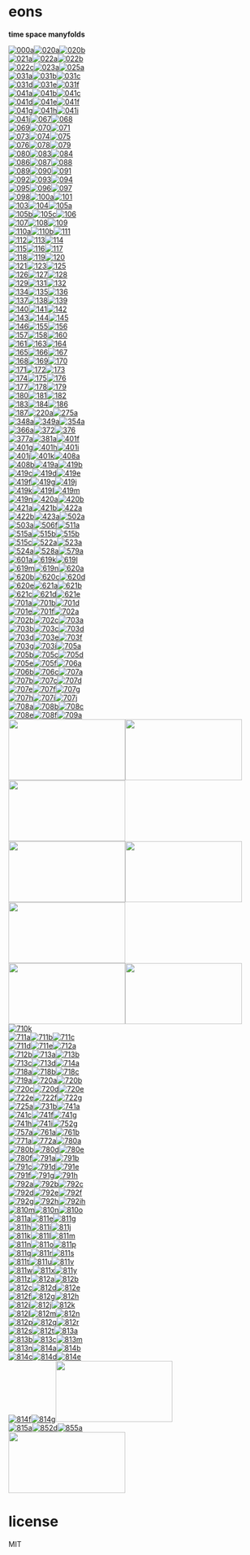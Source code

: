 # eons 

**time space manyfolds**   

[![000a](https://sifbuilder.github.com//eons/eon-z-000a-thumbnail.png)](https://sifbuilder.github.com//eons/eon-z-000a.html)[![020a](https://sifbuilder.github.com//eons/eon-z-020a-thumbnail.png)](https://sifbuilder.github.com//eons/eon-z-020a-borg.html)[![020b](https://sifbuilder.github.com//eons/eon-z-020b-thumbnail.png)](https://sifbuilder.github.com//eons/eon-z-020b-borg.html)  
[![021a](https://sifbuilder.github.com//eons/eon-z-021a-thumbnail.png)](https://sifbuilder.github.com//eons/eon-z-021a.gif)[![022a](https://sifbuilder.github.com//eons/eon-z-022a-thumbnail.png)](https://sifbuilder.github.com//eons/eon-z-022a.gif)[![022b](https://sifbuilder.github.com//eons/eon-z-022b-thumbnail.png)](https://sifbuilder.github.com//eons/eon-z-022b.gif)  
[![022c](https://sifbuilder.github.com//eons/eon-z-022c-thumbnail.png)](https://sifbuilder.github.com//eons/eon-z-022c.gif)[![023a](https://sifbuilder.github.com//eons/eon-z-023a-thumbnail.png)](https://sifbuilder.github.com//eons/eon-z-023a.gif)[![025a](https://sifbuilder.github.com//eons/eon-z-025a-thumbnail.png)](https://sifbuilder.github.com//eons/eon-z-025a.gif)  
[![031a](https://sifbuilder.github.com//eons/eon-z-031a-thumbnail.png)](https://sifbuilder.github.com//eons/eon-z-031a.gif)[![031b](https://sifbuilder.github.com//eons/eon-z-031b-thumbnail.png)](https://sifbuilder.github.com//eons/eon-z-031b.gif)[![031c](https://sifbuilder.github.com//eons/eon-z-031c-thumbnail.png)](https://sifbuilder.github.com//eons/eon-z-031c.gif)  
[![031d](https://sifbuilder.github.com//eons/eon-z-031d-thumbnail.png)](https://sifbuilder.github.com//eons/eon-z-031d.gif)[![031e](https://sifbuilder.github.com//eons/eon-z-031e-thumbnail.png)](https://sifbuilder.github.com//eons/eon-z-031e.gif)[![031f](https://sifbuilder.github.com//eons/eon-z-031f-thumbnail.png)](https://sifbuilder.github.com//eons/eon-z-031f.gif)  
[![041a](https://sifbuilder.github.com//eons/eon-z-041a-thumbnail.png)](https://sifbuilder.github.com//eons/eon-z-041a.gif)[![041b](https://sifbuilder.github.com//eons/eon-z-041b-thumbnail.png)](https://sifbuilder.github.com//eons/eon-z-041b.gif)[![041c](https://sifbuilder.github.com//eons/eon-z-041c-thumbnail.png)](https://sifbuilder.github.com//eons/eon-z-041c.gif)  
[![041d](https://sifbuilder.github.com//eons/eon-z-041d-thumbnail.png)](https://sifbuilder.github.com//eons/eon-z-041d.gif)[![041e](https://sifbuilder.github.com//eons/eon-z-041e-thumbnail.png)](https://sifbuilder.github.com//eons/eon-z-041e.gif)[![041f](https://sifbuilder.github.com//eons/eon-z-041f-thumbnail.png)](https://sifbuilder.github.com//eons/eon-z-041f.gif)  
[![041g](https://sifbuilder.github.com//eons/eon-z-041g-thumbnail.png)](https://sifbuilder.github.com//eons/eon-z-041g.gif)[![041h](https://sifbuilder.github.com//eons/eon-z-041h-thumbnail.png)](https://sifbuilder.github.com//eons/eon-z-041h.gif)[![041i](https://sifbuilder.github.com//eons/eon-z-041i-thumbnail.png)](https://sifbuilder.github.com//eons/eon-z-041i.gif)  
[![041j](https://sifbuilder.github.com//eons/eon-z-041j-thumbnail.png)](https://sifbuilder.github.com//eons/eon-z-041j.gif)[![067](https://sifbuilder.github.com//eons/eon-z-067-thumbnail.png)](https://sifbuilder.github.com//eons/eon-z-067.gif)[![068](https://sifbuilder.github.com//eons/eon-z-068-thumbnail.png)](https://sifbuilder.github.com//eons/eon-z-068.gif)  
[![069](https://sifbuilder.github.com//eons/eon-z-069-thumbnail.png)](https://sifbuilder.github.com//eons/eon-z-069.gif)[![070](https://sifbuilder.github.com//eons/eon-z-070-thumbnail.png)](https://sifbuilder.github.com//eons/eon-z-070.gif)[![071](https://sifbuilder.github.com//eons/eon-z-071-thumbnail.png)](https://sifbuilder.github.com//eons/eon-z-071.gif)  
[![073](https://sifbuilder.github.com//eons/eon-z-073-thumbnail.png)](https://sifbuilder.github.com//eons/eon-z-073.gif)[![074](https://sifbuilder.github.com//eons/eon-z-074-thumbnail.png)](https://sifbuilder.github.com//eons/eon-z-074.gif)[![075](https://sifbuilder.github.com//eons/eon-z-075-thumbnail.png)](https://sifbuilder.github.com//eons/eon-z-075.gif)  
[![076](https://sifbuilder.github.com//eons/eon-z-076-thumbnail.png)](https://sifbuilder.github.com//eons/eon-z-076.gif)[![078](https://sifbuilder.github.com//eons/eon-z-078-thumbnail.png)](https://sifbuilder.github.com//eons/eon-z-078.gif)[![079](https://sifbuilder.github.com//eons/eon-z-079-thumbnail.png)](https://sifbuilder.github.com//eons/eon-z-079.gif)  
[![080](https://sifbuilder.github.com//eons/eon-z-080-thumbnail.png)](https://sifbuilder.github.com//eons/eon-z-080.gif)[![083](https://sifbuilder.github.com//eons/eon-z-083-thumbnail.png)](https://sifbuilder.github.com//eons/eon-z-083.gif)[![084](https://sifbuilder.github.com//eons/eon-z-084-thumbnail.png)](https://sifbuilder.github.com//eons/eon-z-084.gif)  
[![086](https://sifbuilder.github.com//eons/eon-z-086-thumbnail.png)](https://sifbuilder.github.com//eons/eon-z-086.gif)[![087](https://sifbuilder.github.com//eons/eon-z-087-thumbnail.png)](https://sifbuilder.github.com//eons/eon-z-087.gif)[![088](https://sifbuilder.github.com//eons/eon-z-088-thumbnail.png)](https://sifbuilder.github.com//eons/eon-z-088.gif)  
[![089](https://sifbuilder.github.com//eons/eon-z-089-thumbnail.png)](https://sifbuilder.github.com//eons/eon-z-089.gif)[![090](https://sifbuilder.github.com//eons/eon-z-090-thumbnail.png)](https://sifbuilder.github.com//eons/eon-z-090.gif)[![091](https://sifbuilder.github.com//eons/eon-z-091-thumbnail.png)](https://sifbuilder.github.com//eons/eon-z-091.gif)  
[![092](https://sifbuilder.github.com//eons/eon-z-092-thumbnail.png)](https://sifbuilder.github.com//eons/eon-z-092.gif)[![093](https://sifbuilder.github.com//eons/eon-z-093-thumbnail.png)](https://sifbuilder.github.com//eons/eon-z-093.gif)[![094](https://sifbuilder.github.com//eons/eon-z-094-thumbnail.png)](https://sifbuilder.github.com//eons/eon-z-094.gif)  
[![095](https://sifbuilder.github.com//eons/eon-z-095-thumbnail.png)](https://sifbuilder.github.com//eons/eon-z-095.gif)[![096](https://sifbuilder.github.com//eons/eon-z-096-thumbnail.png)](https://sifbuilder.github.com//eons/eon-z-096.gif)[![097](https://sifbuilder.github.com//eons/eon-z-097-thumbnail.png)](https://sifbuilder.github.com//eons/eon-z-097.gif)  
[![098](https://sifbuilder.github.com//eons/eon-z-098-thumbnail.png)](https://sifbuilder.github.com//eons/eon-z-098.gif)[![100a](https://sifbuilder.github.com//eons/eon-z-100a-thumbnail.png)](https://sifbuilder.github.com//eons/eon-z-100a-anima.html)[![101](https://sifbuilder.github.com//eons/eon-z-101-thumbnail.png)](https://sifbuilder.github.com//eons/eon-z-101.gif)  
[![103](https://sifbuilder.github.com//eons/eon-z-103-thumbnail.png)](https://sifbuilder.github.com//eons/eon-z-103.gif)[![104](https://sifbuilder.github.com//eons/eon-z-104-thumbnail.png)](https://sifbuilder.github.com//eons/eon-z-104.gif)[![105a](https://sifbuilder.github.com//eons/eon-z-105a-thumbnail.png)](https://sifbuilder.github.com//eons/eon-z-105a-nat.html)  
[![105b](https://sifbuilder.github.com//eons/eon-z-105b-thumbnail.png)](https://sifbuilder.github.com//eons/eon-z-105b-nat.html)[![105c](https://sifbuilder.github.com//eons/eon-z-105c-thumbnail.png)](https://sifbuilder.github.com//eons/eon-z-105c-allies.html)[![106](https://sifbuilder.github.com//eons/eon-z-106-thumbnail.png)](https://sifbuilder.github.com//eons/eon-z-106.gif)  
[![107](https://sifbuilder.github.com//eons/eon-z-107-thumbnail.png)](https://sifbuilder.github.com//eons/eon-z-107.gif)[![108](https://sifbuilder.github.com//eons/eon-z-108-thumbnail.png)](https://sifbuilder.github.com//eons/eon-z-108.gif)[![109](https://sifbuilder.github.com//eons/eon-z-109-thumbnail.png)](https://sifbuilder.github.com//eons/eon-z-109.gif)  
[![110a](https://sifbuilder.github.com//eons/eon-z-110a-thumbnail.png)](https://sifbuilder.github.com//eons/eon-z-110a-img.html)[![110b](https://sifbuilder.github.com//eons/eon-z-110b-thumbnail.png)](https://sifbuilder.github.com//eons/eon-z-110b-imgs.html)[![111](https://sifbuilder.github.com//eons/eon-z-111-thumbnail.png)](https://sifbuilder.github.com//eons/eon-z-111.gif)  
[![112](https://sifbuilder.github.com//eons/eon-z-112-thumbnail.png)](https://sifbuilder.github.com//eons/eon-z-112.gif)[![113](https://sifbuilder.github.com//eons/eon-z-113-thumbnail.png)](https://sifbuilder.github.com//eons/eon-z-113.gif)[![114](https://sifbuilder.github.com//eons/eon-z-114-thumbnail.png)](https://sifbuilder.github.com//eons/eon-z-114.gif)  
[![115](https://sifbuilder.github.com//eons/eon-z-115-thumbnail.png)](https://sifbuilder.github.com//eons/eon-z-115.gif)[![116](https://sifbuilder.github.com//eons/eon-z-116-thumbnail.png)](https://sifbuilder.github.com//eons/eon-z-116.gif)[![117](https://sifbuilder.github.com//eons/eon-z-117-thumbnail.png)](https://sifbuilder.github.com//eons/eon-z-117.gif)  
[![118](https://sifbuilder.github.com//eons/eon-z-118-thumbnail.png)](https://sifbuilder.github.com//eons/eon-z-118.gif)[![119](https://sifbuilder.github.com//eons/eon-z-119-thumbnail.png)](https://sifbuilder.github.com//eons/eon-z-119.gif)[![120](https://sifbuilder.github.com//eons/eon-z-120-thumbnail.png)](https://sifbuilder.github.com//eons/eon-z-120.gif)  
[![121](https://sifbuilder.github.com//eons/eon-z-121-thumbnail.png)](https://sifbuilder.github.com//eons/eon-z-121.gif)[![123](https://sifbuilder.github.com//eons/eon-z-123-thumbnail.png)](https://sifbuilder.github.com//eons/eon-z-123.gif)[![125](https://sifbuilder.github.com//eons/eon-z-125-thumbnail.png)](https://sifbuilder.github.com//eons/eon-z-125.gif)  
[![126](https://sifbuilder.github.com//eons/eon-z-126-thumbnail.png)](https://sifbuilder.github.com//eons/eon-z-126.gif)[![127](https://sifbuilder.github.com//eons/eon-z-127-thumbnail.png)](https://sifbuilder.github.com//eons/eon-z-127.gif)[![128](https://sifbuilder.github.com//eons/eon-z-128-thumbnail.png)](https://sifbuilder.github.com//eons/eon-z-128.gif)  
[![129](https://sifbuilder.github.com//eons/eon-z-129-thumbnail.png)](https://sifbuilder.github.com//eons/eon-z-129.gif)[![131](https://sifbuilder.github.com//eons/eon-z-131-thumbnail.png)](https://sifbuilder.github.com//eons/eon-z-131.gif)[![132](https://sifbuilder.github.com//eons/eon-z-132-thumbnail.png)](https://sifbuilder.github.com//eons/eon-z-132.gif)  
[![134](https://sifbuilder.github.com//eons/eon-z-134-thumbnail.png)](https://sifbuilder.github.com//eons/eon-z-134.gif)[![135](https://sifbuilder.github.com//eons/eon-z-135-thumbnail.png)](https://sifbuilder.github.com//eons/eon-z-135.gif)[![136](https://sifbuilder.github.com//eons/eon-z-136-thumbnail.png)](https://sifbuilder.github.com//eons/eon-z-136.gif)  
[![137](https://sifbuilder.github.com//eons/eon-z-137-thumbnail.png)](https://sifbuilder.github.com//eons/eon-z-137.gif)[![138](https://sifbuilder.github.com//eons/eon-z-138-thumbnail.png)](https://sifbuilder.github.com//eons/eon-z-138.gif)[![139](https://sifbuilder.github.com//eons/eon-z-139-thumbnail.png)](https://sifbuilder.github.com//eons/eon-z-139.gif)  
[![140](https://sifbuilder.github.com//eons/eon-z-140-thumbnail.png)](https://sifbuilder.github.com//eons/eon-z-140.gif)[![141](https://sifbuilder.github.com//eons/eon-z-141-thumbnail.png)](https://sifbuilder.github.com//eons/eon-z-141.gif)[![142](https://sifbuilder.github.com//eons/eon-z-142-thumbnail.png)](https://sifbuilder.github.com//eons/eon-z-142.gif)  
[![143](https://sifbuilder.github.com//eons/eon-z-143-thumbnail.png)](https://sifbuilder.github.com//eons/eon-z-143.gif)[![144](https://sifbuilder.github.com//eons/eon-z-144-thumbnail.png)](https://sifbuilder.github.com//eons/eon-z-144.gif)[![145](https://sifbuilder.github.com//eons/eon-z-145-thumbnail.png)](https://sifbuilder.github.com//eons/eon-z-145.gif)  
[![146](https://sifbuilder.github.com//eons/eon-z-146-thumbnail.png)](https://sifbuilder.github.com//eons/eon-z-146.gif)[![155](https://sifbuilder.github.com//eons/eon-z-155-thumbnail.png)](https://sifbuilder.github.com//eons/eon-z-155.gif)[![156](https://sifbuilder.github.com//eons/eon-z-156-thumbnail.png)](https://sifbuilder.github.com//eons/eon-z-156.gif)  
[![157](https://sifbuilder.github.com//eons/eon-z-157-thumbnail.png)](https://sifbuilder.github.com//eons/eon-z-157.gif)[![158](https://sifbuilder.github.com//eons/eon-z-158-thumbnail.png)](https://sifbuilder.github.com//eons/eon-z-158.gif)[![160](https://sifbuilder.github.com//eons/eon-z-160-thumbnail.png)](https://sifbuilder.github.com//eons/eon-z-160.gif)  
[![161](https://sifbuilder.github.com//eons/eon-z-161-thumbnail.png)](https://sifbuilder.github.com//eons/eon-z-161.gif)[![163](https://sifbuilder.github.com//eons/eon-z-163-thumbnail.png)](https://sifbuilder.github.com//eons/eon-z-163.gif)[![164](https://sifbuilder.github.com//eons/eon-z-164-thumbnail.png)](https://sifbuilder.github.com//eons/eon-z-164.gif)  
[![165](https://sifbuilder.github.com//eons/eon-z-165-thumbnail.png)](https://sifbuilder.github.com//eons/eon-z-165.gif)[![166](https://sifbuilder.github.com//eons/eon-z-166-thumbnail.png)](https://sifbuilder.github.com//eons/eon-z-166.gif)[![167](https://sifbuilder.github.com//eons/eon-z-167-thumbnail.png)](https://sifbuilder.github.com//eons/eon-z-167.gif)  
[![168](https://sifbuilder.github.com//eons/eon-z-168-thumbnail.png)](https://sifbuilder.github.com//eons/eon-z-168.gif)[![169](https://sifbuilder.github.com//eons/eon-z-169-thumbnail.png)](https://sifbuilder.github.com//eons/eon-z-169.gif)[![170](https://sifbuilder.github.com//eons/eon-z-170-thumbnail.png)](https://sifbuilder.github.com//eons/eon-z-170.gif)  
[![171](https://sifbuilder.github.com//eons/eon-z-171-thumbnail.png)](https://sifbuilder.github.com//eons/eon-z-171.gif)[![172](https://sifbuilder.github.com//eons/eon-z-172-thumbnail.png)](https://sifbuilder.github.com//eons/eon-z-172.gif)[![173](https://sifbuilder.github.com//eons/eon-z-173-thumbnail.png)](https://sifbuilder.github.com//eons/eon-z-173.gif)  
[![174](https://sifbuilder.github.com//eons/eon-z-174-thumbnail.png)](https://sifbuilder.github.com//eons/eon-z-174.gif)[![175](https://sifbuilder.github.com//eons/eon-z-175-thumbnail.png)](https://sifbuilder.github.com//eons/eon-z-175.gif)[![176](https://sifbuilder.github.com//eons/eon-z-176-thumbnail.png)](https://sifbuilder.github.com//eons/eon-z-176.gif)  
[![177](https://sifbuilder.github.com//eons/eon-z-177-thumbnail.png)](https://sifbuilder.github.com//eons/eon-z-177.gif)[![178](https://sifbuilder.github.com//eons/eon-z-178-thumbnail.png)](https://sifbuilder.github.com//eons/eon-z-178.gif)[![179](https://sifbuilder.github.com//eons/eon-z-179-thumbnail.png)](https://sifbuilder.github.com//eons/eon-z-179.gif)  
[![180](https://sifbuilder.github.com//eons/eon-z-180-thumbnail.png)](https://sifbuilder.github.com//eons/eon-z-180.gif)[![181](https://sifbuilder.github.com//eons/eon-z-181-thumbnail.png)](https://sifbuilder.github.com//eons/eon-z-181.gif)[![182](https://sifbuilder.github.com//eons/eon-z-182-thumbnail.png)](https://sifbuilder.github.com//eons/eon-z-182.gif)  
[![183](https://sifbuilder.github.com//eons/eon-z-183-thumbnail.png)](https://sifbuilder.github.com//eons/eon-z-183.gif)[![184](https://sifbuilder.github.com//eons/eon-z-184-thumbnail.png)](https://sifbuilder.github.com//eons/eon-z-184.gif)[![186](https://sifbuilder.github.com//eons/eon-z-186-thumbnail.png)](https://sifbuilder.github.com//eons/eon-z-186.gif)  
[![187](https://sifbuilder.github.com//eons/eon-z-187-thumbnail.png)](https://sifbuilder.github.com//eons/eon-z-187.gif)[![220a](https://sifbuilder.github.com//eons/eon-z-220a-thumbnail.png)](https://sifbuilder.github.com//eons/eon-z-220a-perfectforms.html)[![275a](https://sifbuilder.github.com//eons/eon-z-275a-thumbnail.png)](https://sifbuilder.github.com//eons/eon-z-275a-sim-allies.html)  
[![348a](https://sifbuilder.github.com//eons/eon-z-348a-thumbnail.png)](https://sifbuilder.github.com//eons/eon-z-348a.gif)[![349a](https://sifbuilder.github.com//eons/eon-z-349a-thumbnail.png)](https://sifbuilder.github.com//eons/eon-z-349a.gif)[![354a](https://sifbuilder.github.com//eons/eon-z-354a-thumbnail.png)](https://sifbuilder.github.com//eons/eon-z-354a.gif)  
[![366a](https://sifbuilder.github.com//eons/eon-z-366a-thumbnail.png)](https://sifbuilder.github.com//eons/eon-z-366a.gif)[![372](https://sifbuilder.github.com//eons/eon-z-372-thumbnail.png)](https://sifbuilder.github.com//eons/eon-z-372.gif)[![376](https://sifbuilder.github.com//eons/eon-z-376-thumbnail.png)](https://sifbuilder.github.com//eons/eon-z-376.gif)  
[![377a](https://sifbuilder.github.com//eons/eon-z-377a-thumbnail.png)](https://sifbuilder.github.com//eons/eon-z-377a.gif)[![381a](https://sifbuilder.github.com//eons/eon-z-381a-thumbnail.png)](https://sifbuilder.github.com//eons/eon-z-381a.gif)[![401f](https://sifbuilder.github.com//eons/eon-z-401f-thumbnail.png)](https://sifbuilder.github.com//eons/eon-z-401f-sim-spheres.html)  
[![401g](https://sifbuilder.github.com//eons/eon-z-401g-thumbnail.png)](https://sifbuilder.github.com//eons/eon-z-401g-sim-spheres.html)[![401h](https://sifbuilder.github.com//eons/eon-z-401h-thumbnail.png)](https://sifbuilder.github.com//eons/eon-z-401h-sim-spheres.html)[![401i](https://sifbuilder.github.com//eons/eon-z-401i-thumbnail.png)](https://sifbuilder.github.com//eons/eon-z-401i.gif)  
[![401j](https://sifbuilder.github.com//eons/eon-z-401j-thumbnail.png)](https://sifbuilder.github.com//eons/eon-z-401j-3sim-spheres.html)[![401k](https://sifbuilder.github.com//eons/eon-z-401k-thumbnail.png)](https://sifbuilder.github.com//eons/eon-z-401k-3sim-upsphere.html)[![408a](https://sifbuilder.github.com//eons/eon-z-408a-thumbnail.png)](https://sifbuilder.github.com//eons/eon-z-408a-geofil.html)  
[![408b](https://sifbuilder.github.com//eons/eon-z-408b-thumbnail.png)](https://sifbuilder.github.com//eons/eon-z-408b-geofil.html)[![419a](https://sifbuilder.github.com//eons/eon-z-419a-thumbnail.png)](https://sifbuilder.github.com//eons/eon-z-419a-pacer-traces.html)[![419b](https://sifbuilder.github.com//eons/eon-z-419b-thumbnail.png)](https://sifbuilder.github.com//eons/eon-z-419b-pacer-string-avatar-gramm.html)  
[![419c](https://sifbuilder.github.com//eons/eon-z-419c-thumbnail.png)](https://sifbuilder.github.com//eons/eon-z-419c-pacer-string-eoload-gramm.html)[![419d](https://sifbuilder.github.com//eons/eon-z-419d-thumbnail.png)](https://sifbuilder.github.com//eons/eon-z-419d-pacer-dot-eoload-gramm.html)[![419e](https://sifbuilder.github.com//eons/eon-z-419e-thumbnail.png)](https://sifbuilder.github.com//eons/eon-z-419e-pacer-nat-eoload.ween.html)  
[![419f](https://sifbuilder.github.com//eons/eon-z-419f-thumbnail.png)](https://sifbuilder.github.com//eons/eon-z-419f-pacer-nat-eoload-gramm.html)[![419g](https://sifbuilder.github.com//eons/eon-z-419g-thumbnail.png)](https://sifbuilder.github.com//eons/eon-z-419g-pacer-dot-eoload-gramm.html)[![419j](https://sifbuilder.github.com//eons/eon-z-419j-thumbnail.png)](https://sifbuilder.github.com//eons/eon-z-419j-pacer-avatar-nat.html)  
[![419k](https://sifbuilder.github.com//eons/eon-z-419k-thumbnail.png)](https://sifbuilder.github.com//eons/eon-z-419k-pacer-anima-nat.html)[![419l](https://sifbuilder.github.com//eons/eon-z-419l-thumbnail.png)](https://sifbuilder.github.com//eons/eon-z-419l-pacer-avatar-nat.html)[![419m](https://sifbuilder.github.com//eons/eon-z-419m-thumbnail.png)](https://sifbuilder.github.com//eons/eon-z-419m.gif)  
[![419n](https://sifbuilder.github.com//eons/eon-z-419n-thumbnail.png)](https://sifbuilder.github.com//eons/eon-z-419n-pacer-string-avatar-gramm.html)[![420a](https://sifbuilder.github.com//eons/eon-z-420a-thumbnail.png)](https://sifbuilder.github.com//eons/eon-z-420a.gif)[![420b](https://sifbuilder.github.com//eons/eon-z-420b-thumbnail.png)](https://sifbuilder.github.com//eons/eon-z-420b-geoproj.html)  
[![421a](https://sifbuilder.github.com//eons/eon-z-421a-thumbnail.png)](https://sifbuilder.github.com//eons/eon-z-421a-3pols.html)[![421b](https://sifbuilder.github.com//eons/eon-z-421b-thumbnail.png)](https://sifbuilder.github.com//eons/eon-z-421b-3pols.html)[![422a](https://sifbuilder.github.com//eons/eon-z-422a-thumbnail.png)](https://sifbuilder.github.com//eons/eon-z-422a.gif)  
[![422b](https://sifbuilder.github.com//eons/eon-z-422b-thumbnail.png)](https://sifbuilder.github.com//eons/eon-z-422b-geovase.html)[![423a](https://sifbuilder.github.com//eons/eon-z-423a-thumbnail.png)](https://sifbuilder.github.com//eons/eon-z-423a-geopols.html)[![502a](https://sifbuilder.github.com//eons/eon-z-502a-thumbnail.png)](https://sifbuilder.github.com//eons/eon-z-502a-nat-egg.html)  
[![503a](https://sifbuilder.github.com//eons/eon-z-503a-thumbnail.png)](https://sifbuilder.github.com//eons/eon-z-503a-nat-tri.html)[![506f](https://sifbuilder.github.com//eons/eon-z-506f-thumbnail.png)](https://sifbuilder.github.com//eons/eon-z-506f.gif)[![511a](https://sifbuilder.github.com//eons/eon-z-511a-thumbnail.png)](https://sifbuilder.github.com//eons/eon-z-511a-nat-text.html)  
[![515a](https://sifbuilder.github.com//eons/eon-z-515a-thumbnail.png)](https://sifbuilder.github.com//eons/eon-z-515a-geoearth.html)[![515b](https://sifbuilder.github.com//eons/eon-z-515b-thumbnail.png)](https://sifbuilder.github.com//eons/eon-z-515b-geoearth-versor.html)[![515b](https://sifbuilder.github.com//eons/eon-z-515b-thumbnail.png)](https://sifbuilder.github.com//eons/eon-z-515b-geoearth.html)  
[![515c](https://sifbuilder.github.com//eons/eon-z-515c-thumbnail.png)](https://sifbuilder.github.com//eons/eon-z-515c.gif)[![522a](https://sifbuilder.github.com//eons/eon-z-522a-thumbnail.png)](https://sifbuilder.github.com//eons/eon-z-522a-geotetra.html)[![523a](https://sifbuilder.github.com//eons/eon-z-523a-thumbnail.png)](https://sifbuilder.github.com//eons/eon-z-523a-geocox.html)  
[![524a](https://sifbuilder.github.com//eons/eon-z-524a-thumbnail.png)](https://sifbuilder.github.com//eons/eon-z-524a-dynafuturi-hedral.html)[![528a](https://sifbuilder.github.com//eons/eon-z-528a-thumbnail.png)](https://sifbuilder.github.com//eons/eon-z-528a-unimercator.html)[![579a](https://sifbuilder.github.com//eons/eon-z-579a-thumbnail.png)](https://sifbuilder.github.com//eons/eon-z-579a-futurecube.html)  
[![601a](https://sifbuilder.github.com//eons/eon-z-601a-thumbnail.png)](https://sifbuilder.github.com//eons/eon-z-601a-rocketforms.html)[![619k](https://sifbuilder.github.com//eons/eon-z-619k-thumbnail.png)](https://sifbuilder.github.com//eons/eon-z-619k-licht5.html)[![619l](https://sifbuilder.github.com//eons/eon-z-619l-thumbnail.png)](https://sifbuilder.github.com//eons/eon-z-619l.gif)  
[![619m](https://sifbuilder.github.com//eons/eon-z-619m-thumbnail.png)](https://sifbuilder.github.com//eons/eon-z-619m.gif)[![619n](https://sifbuilder.github.com//eons/eon-z-619n-thumbnail.png)](https://sifbuilder.github.com//eons/eon-z-619n-handy.html)[![620a](https://sifbuilder.github.com//eons/eon-z-620a-thumbnail.png)](https://sifbuilder.github.com//eons/eon-z-620a-tree.html)  
[![620b](https://sifbuilder.github.com//eons/eon-z-620b-thumbnail.png)](https://sifbuilder.github.com//eons/eon-z-620b.gif)[![620c](https://sifbuilder.github.com//eons/eon-z-620c-thumbnail.png)](https://sifbuilder.github.com//eons/eon-z-620c-tree.html)[![620d](https://sifbuilder.github.com//eons/eon-z-620d-thumbnail.png)](https://sifbuilder.github.com//eons/eon-z-620d-tree.html)  
[![620e](https://sifbuilder.github.com//eons/eon-z-620e-thumbnail.png)](https://sifbuilder.github.com//eons/eon-z-620e-tree.html)[![621a](https://sifbuilder.github.com//eons/eon-z-621a-thumbnail.png)](https://sifbuilder.github.com//eons/eon-z-621a.gif)[![621b](https://sifbuilder.github.com//eons/eon-z-621b-thumbnail.png)](https://sifbuilder.github.com//eons/eon-z-621b.gif)  
[![621c](https://sifbuilder.github.com//eons/eon-z-621c-thumbnail.png)](https://sifbuilder.github.com//eons/eon-z-621c-tree.html)[![621d](https://sifbuilder.github.com//eons/eon-z-621d-thumbnail.png)](https://sifbuilder.github.com//eons/eon-z-621d.gif)[![621e](https://sifbuilder.github.com//eons/eon-z-621e-thumbnail.png)](https://sifbuilder.github.com//eons/eon-z-621e-tree.html)  
[![701a](https://sifbuilder.github.com//eons/eon-z-701a-thumbnail.png)](https://sifbuilder.github.com//eons/eon-z-701a-grati-ace.html)[![701b](https://sifbuilder.github.com//eons/eon-z-701b-thumbnail.png)](https://sifbuilder.github.com//eons/eon-z-701b-ace2.html)[![701d](https://sifbuilder.github.com//eons/eon-z-701d-thumbnail.png)](https://sifbuilder.github.com//eons/eon-z-701d-ace3.html)  
[![701e](https://sifbuilder.github.com//eons/eon-z-701e-thumbnail.png)](https://sifbuilder.github.com//eons/eon-z-701e-ace4.html)[![701f](https://sifbuilder.github.com//eons/eon-z-701f-thumbnail.png)](https://sifbuilder.github.com//eons/eon-z-701f-booster.html)[![702a](https://sifbuilder.github.com//eons/eon-z-702a-thumbnail.png)](https://sifbuilder.github.com//eons/eon-z-702a-grati-satellite.html)  
[![702b](https://sifbuilder.github.com//eons/eon-z-702b-thumbnail.png)](https://sifbuilder.github.com//eons/eon-z-702b-nat.html)[![702c](https://sifbuilder.github.com//eons/eon-z-702c-thumbnail.png)](https://sifbuilder.github.com//eons/eon-z-702c-satellite.html)[![703a](https://sifbuilder.github.com//eons/eon-z-703a-thumbnail.png)](https://sifbuilder.github.com//eons/eon-z-703a-two-faces.html)  
[![703b](https://sifbuilder.github.com//eons/eon-z-703b-thumbnail.png)](https://sifbuilder.github.com//eons/eon-z-703b-one-face.html)[![703c](https://sifbuilder.github.com//eons/eon-z-703c-thumbnail.png)](https://sifbuilder.github.com//eons/eon-z-703c-linestring.html)[![703d](https://sifbuilder.github.com//eons/eon-z-703d-thumbnail.png)](https://sifbuilder.github.com//eons/eon-z-703d-linestring-wen.html)  
[![703d](https://sifbuilder.github.com//eons/eon-z-703d-thumbnail.png)](https://sifbuilder.github.com//eons/eon-z-703d-polygons.html)[![703e](https://sifbuilder.github.com//eons/eon-z-703e-thumbnail.png)](https://sifbuilder.github.com//eons/eon-z-703e-linestring-versor.html)[![703f](https://sifbuilder.github.com//eons/eon-z-703f-thumbnail.png)](https://sifbuilder.github.com//eons/eon-z-703f-fetchcube.html)  
[![703g](https://sifbuilder.github.com//eons/eon-z-703g-thumbnail.png)](https://sifbuilder.github.com//eons/eon-z-703g-eons.html)[![703i](https://sifbuilder.github.com//eons/eon-z-703i-thumbnail.png)](https://sifbuilder.github.com//eons/eon-z-703i-cube.html)[![705a](https://sifbuilder.github.com//eons/eon-z-705a-thumbnail.png)](https://sifbuilder.github.com//eons/eon-z-705a-gratiform.html)  
[![705b](https://sifbuilder.github.com//eons/eon-z-705b-thumbnail.png)](https://sifbuilder.github.com//eons/eon-z-705b-gratiform.html)[![705c](https://sifbuilder.github.com//eons/eon-z-705c-thumbnail.png)](https://sifbuilder.github.com//eons/eon-z-705c-waveform.html)[![705d](https://sifbuilder.github.com//eons/eon-z-705d-thumbnail.png)](https://sifbuilder.github.com//eons/eon-z-705d-sqhere.html)  
[![705e](https://sifbuilder.github.com//eons/eon-z-705e-thumbnail.png)](https://sifbuilder.github.com//eons/eon-z-705e-waveform.html)[![705f](https://sifbuilder.github.com//eons/eon-z-705f-thumbnail.png)](https://sifbuilder.github.com//eons/eon-z-705f-waveform.html)[![706a](https://sifbuilder.github.com//eons/eon-z-706a-thumbnail.png)](https://sifbuilder.github.com//eons/eon-z-706a-fibonat.html)  
[![706b](https://sifbuilder.github.com//eons/eon-z-706b-thumbnail.png)](https://sifbuilder.github.com//eons/eon-z-706b.gif)[![706c](https://sifbuilder.github.com//eons/eon-z-706c-thumbnail.png)](https://sifbuilder.github.com//eons/eon-z-706c-fibonat.html)[![707a](https://sifbuilder.github.com//eons/eon-z-707a-thumbnail.png)](https://sifbuilder.github.com//eons/eon-z-707a-cube.html)  
[![707b](https://sifbuilder.github.com//eons/eon-z-707b-thumbnail.png)](https://sifbuilder.github.com//eons/eon-z-707b-icosahedros.html)[![707c](https://sifbuilder.github.com//eons/eon-z-707c-thumbnail.png)](https://sifbuilder.github.com//eons/eon-z-707c-icosahedro.html)[![707d](https://sifbuilder.github.com//eons/eon-z-707d-thumbnail.png)](https://sifbuilder.github.com//eons/eon-z-707d.gif)  
[![707e](https://sifbuilder.github.com//eons/eon-z-707e-thumbnail.png)](https://sifbuilder.github.com//eons/eon-z-707e-icosahedro.html)[![707f](https://sifbuilder.github.com//eons/eon-z-707f-thumbnail.png)](https://sifbuilder.github.com//eons/eon-z-707f-icosahedro.html)[![707g](https://sifbuilder.github.com//eons/eon-z-707g-thumbnail.png)](https://sifbuilder.github.com//eons/eon-z-707g-dodecahedro.html)  
[![707h](https://sifbuilder.github.com//eons/eon-z-707h-thumbnail.png)](https://sifbuilder.github.com//eons/eon-z-707h-icosahedro.html)[![707i](https://sifbuilder.github.com//eons/eon-z-707i-thumbnail.png)](https://sifbuilder.github.com//eons/eon-z-707i-rhombic.html)[![707j](https://sifbuilder.github.com//eons/eon-z-707j-thumbnail.png)](https://sifbuilder.github.com//eons/eon-z-707j-3icosahedro.html)  
[![708a](https://sifbuilder.github.com//eons/eon-z-708a-thumbnail.png)](https://sifbuilder.github.com//eons/eon-z-708a-cuberEarth.html)[![708b](https://sifbuilder.github.com//eons/eon-z-708b-thumbnail.png)](https://sifbuilder.github.com//eons/eon-z-708b-earthTorus.html)[![708c](https://sifbuilder.github.com//eons/eon-z-708c-thumbnail.png)](https://sifbuilder.github.com//eons/eon-z-708c-earth-sphere.html)  
[![708e](https://sifbuilder.github.com//eons/eon-z-708e-thumbnail.png)](https://sifbuilder.github.com//eons/eon-z-708e-geoearth.html)[![708f](https://sifbuilder.github.com//eons/eon-z-708f-thumbnail.png)](https://sifbuilder.github.com//eons/eon-z-708f-geoearth-prt.html)[![709a](https://sifbuilder.github.com//eons/eon-z-709a-thumbnail.png)](https://sifbuilder.github.com//eons/eon-z-709a-stace.html)  
[<img src="notile.png" width="230px;" height="120px;"/>](https://sifbuilder.github.com//eons/eon-z-710a-nat-cwen.html)[<img src="notile.png" width="230px;" height="120px;"/>](https://sifbuilder.github.com//eons/eon-z-710b-nat1dax.html)[<img src="notile.png" width="230px;" height="120px;"/>](https://sifbuilder.github.com//eons/eon-z-710c-hyperform.html)  
[<img src="notile.png" width="230px;" height="120px;"/>](https://sifbuilder.github.com//eons/eon-z-710d.gif)[<img src="notile.png" width="230px;" height="120px;"/>](https://sifbuilder.github.com//eons/eon-z-710e-sphere-fn0.html)[<img src="notile.png" width="230px;" height="120px;"/>](https://sifbuilder.github.com//eons/eon-z-710f.gif)  
[<img src="notile.png" width="230px;" height="120px;"/>](https://sifbuilder.github.com//eons/eon-z-710g-dropnat.html)[<img src="notile.png" width="230px;" height="120px;"/>](https://sifbuilder.github.com//eons/eon-z-710h-sphere-4dax.html)[![710k](https://sifbuilder.github.com//eons/eon-z-710k-thumbnail.png)](https://sifbuilder.github.com//eons/eon-z-710k.gif)  
[![711a](https://sifbuilder.github.com//eons/eon-z-711a-thumbnail.png)](https://sifbuilder.github.com//eons/eon-z-711a-quadric.html)[![711b](https://sifbuilder.github.com//eons/eon-z-711b-thumbnail.png)](https://sifbuilder.github.com//eons/eon-z-711b.gif)[![711c](https://sifbuilder.github.com//eons/eon-z-711c-thumbnail.png)](https://sifbuilder.github.com//eons/eon-z-711c-drop.html)  
[![711d](https://sifbuilder.github.com//eons/eon-z-711d-thumbnail.png)](https://sifbuilder.github.com//eons/eon-z-711d-barrel.html)[![711e](https://sifbuilder.github.com//eons/eon-z-711e-thumbnail.png)](https://sifbuilder.github.com//eons/eon-z-711e-barrel.html)[![712a](https://sifbuilder.github.com//eons/eon-z-712a-thumbnail.png)](https://sifbuilder.github.com//eons/eon-z-712a-nat-wen.html)  
[![712b](https://sifbuilder.github.com//eons/eon-z-712b-thumbnail.png)](https://sifbuilder.github.com//eons/eon-z-712b-polygons.html)[![713a](https://sifbuilder.github.com//eons/eon-z-713a-thumbnail.png)](https://sifbuilder.github.com//eons/eon-z-713a-multiline.html)[![713b](https://sifbuilder.github.com//eons/eon-z-713b-thumbnail.png)](https://sifbuilder.github.com//eons/eon-z-713b.gif)  
[![713c](https://sifbuilder.github.com//eons/eon-z-713c-thumbnail.png)](https://sifbuilder.github.com//eons/eon-z-713c-polygon.html)[![713d](https://sifbuilder.github.com//eons/eon-z-713d-thumbnail.png)](https://sifbuilder.github.com//eons/eon-z-713d-tiles.html)[![714a](https://sifbuilder.github.com//eons/eon-z-714a-thumbnail.png)](https://sifbuilder.github.com//eons/eon-z-714a-complexdot.html)  
[![718a](https://sifbuilder.github.com//eons/eon-z-718a-thumbnail.png)](https://sifbuilder.github.com//eons/eon-z-718a-cube-cwen.html)[![718b](https://sifbuilder.github.com//eons/eon-z-718b-thumbnail.png)](https://sifbuilder.github.com//eons/eon-z-718b-nat-tri.html)[![718c](https://sifbuilder.github.com//eons/eon-z-718c-thumbnail.png)](https://sifbuilder.github.com//eons/eon-z-718c-rotateNat.html)  
[![719a](https://sifbuilder.github.com//eons/eon-z-719a-thumbnail.png)](https://sifbuilder.github.com//eons/eon-z-719a-2dforms.html)[![720a](https://sifbuilder.github.com//eons/eon-z-720a-thumbnail.png)](https://sifbuilder.github.com//eons/eon-z-720a-fourier-rhyno.html)[![720b](https://sifbuilder.github.com//eons/eon-z-720b-thumbnail.png)](https://sifbuilder.github.com//eons/eon-z-720b-fourier-squares.html)  
[![720c](https://sifbuilder.github.com//eons/eon-z-720c-thumbnail.png)](https://sifbuilder.github.com//eons/eon-z-720c-fourier-square.html)[![720d](https://sifbuilder.github.com//eons/eon-z-720d-thumbnail.png)](https://sifbuilder.github.com//eons/eon-z-720d-3fourier-square.html)[![720e](https://sifbuilder.github.com//eons/eon-z-720e-thumbnail.png)](https://sifbuilder.github.com//eons/eon-z-720e.gif)  
[![722e](https://sifbuilder.github.com//eons/eon-z-722e-thumbnail.png)](https://sifbuilder.github.com//eons/eon-z-722e.gif)[![722f](https://sifbuilder.github.com//eons/eon-z-722f-thumbnail.png)](https://sifbuilder.github.com//eons/eon-z-722f-fractals10.html)[![722g](https://sifbuilder.github.com//eons/eon-z-722g-thumbnail.png)](https://sifbuilder.github.com//eons/eon-z-722g-lindenmayer.html)  
[![725a](https://sifbuilder.github.com//eons/eon-z-725a-thumbnail.png)](https://sifbuilder.github.com//eons/eon-z-725a-geofuel.html)[![731b](https://sifbuilder.github.com//eons/eon-z-731b-thumbnail.png)](https://sifbuilder.github.com//eons/eon-z-731b-geowen.html)[![741a](https://sifbuilder.github.com//eons/eon-z-741a-thumbnail.png)](https://sifbuilder.github.com//eons/eon-z-741a-tracepoint.html)  
[![741c](https://sifbuilder.github.com//eons/eon-z-741c-thumbnail.png)](https://sifbuilder.github.com//eons/eon-z-741c-geotrace.html)[![741f](https://sifbuilder.github.com//eons/eon-z-741f-thumbnail.png)](https://sifbuilder.github.com//eons/eon-z-741f-traces.html)[![741g](https://sifbuilder.github.com//eons/eon-z-741g-thumbnail.png)](https://sifbuilder.github.com//eons/eon-z-741g-tracesphere.html)  
[![741h](https://sifbuilder.github.com//eons/eon-z-741h-thumbnail.png)](https://sifbuilder.github.com//eons/eon-z-741h-eohal-form.html)[![741i](https://sifbuilder.github.com//eons/eon-z-741i-thumbnail.png)](https://sifbuilder.github.com//eons/eon-z-741i-trace-nat.html)[![752g](https://sifbuilder.github.com//eons/eon-z-752g-thumbnail.png)](https://sifbuilder.github.com//eons/eon-z-752g-3formfaces.html)  
[![757a](https://sifbuilder.github.com//eons/eon-z-757a-thumbnail.png)](https://sifbuilder.github.com//eons/eon-z-757a-axis.html)[![761a](https://sifbuilder.github.com//eons/eon-z-761a-thumbnail.png)](https://sifbuilder.github.com//eons/eon-z-761a-natwen.html)[![761b](https://sifbuilder.github.com//eons/eon-z-761b-thumbnail.png)](https://sifbuilder.github.com//eons/eon-z-761b-natversor.html)  
[![771a](https://sifbuilder.github.com//eons/eon-z-771a-thumbnail.png)](https://sifbuilder.github.com//eons/eon-z-771a-3dnat.html)[![772a](https://sifbuilder.github.com//eons/eon-z-772a-thumbnail.png)](https://sifbuilder.github.com//eons/eon-z-772a-3dnat-ace.html)[![780a](https://sifbuilder.github.com//eons/eon-z-780a-thumbnail.png)](https://sifbuilder.github.com//eons/eon-z-780a-sim-eohal.html)  
[![780b](https://sifbuilder.github.com//eons/eon-z-780b-thumbnail.png)](https://sifbuilder.github.com//eons/eon-z-780b-sim-stars-eohal.html)[![780d](https://sifbuilder.github.com//eons/eon-z-780d-thumbnail.png)](https://sifbuilder.github.com//eons/eon-z-780d.gif)[![780e](https://sifbuilder.github.com//eons/eon-z-780e-thumbnail.png)](https://sifbuilder.github.com//eons/eon-z-780e-sim-forces.html)  
[![780f](https://sifbuilder.github.com//eons/eon-z-780f-thumbnail.png)](https://sifbuilder.github.com//eons/eon-z-780f-sim-force-gravity.html)[![791a](https://sifbuilder.github.com//eons/eon-z-791a-thumbnail.png)](https://sifbuilder.github.com//eons/eon-z-791a-3icosahedro.html)[![791b](https://sifbuilder.github.com//eons/eon-z-791b-thumbnail.png)](https://sifbuilder.github.com//eons/eon-z-791b-3cube-pers.html)  
[![791c](https://sifbuilder.github.com//eons/eon-z-791c-thumbnail.png)](https://sifbuilder.github.com//eons/eon-z-791c.gif)[![791d](https://sifbuilder.github.com//eons/eon-z-791d-thumbnail.png)](https://sifbuilder.github.com//eons/eon-z-791d.gif)[![791e](https://sifbuilder.github.com//eons/eon-z-791e-thumbnail.png)](https://sifbuilder.github.com//eons/eon-z-791e.gif)  
[![791f](https://sifbuilder.github.com//eons/eon-z-791f-thumbnail.png)](https://sifbuilder.github.com//eons/eon-z-791f.gif)[![791g](https://sifbuilder.github.com//eons/eon-z-791g-thumbnail.png)](https://sifbuilder.github.com//eons/eon-z-791g-3cube-ortho.html)[![791h](https://sifbuilder.github.com//eons/eon-z-791h-thumbnail.png)](https://sifbuilder.github.com//eons/eon-z-791h.gif)  
[![792a](https://sifbuilder.github.com//eons/eon-z-792a-thumbnail.png)](https://sifbuilder.github.com//eons/eon-z-792a-3octa.html)[![792b](https://sifbuilder.github.com//eons/eon-z-792b-thumbnail.png)](https://sifbuilder.github.com//eons/eon-z-792b-3torus-twist.html)[![792c](https://sifbuilder.github.com//eons/eon-z-792c-thumbnail.png)](https://sifbuilder.github.com//eons/eon-z-792c-3sphere.html)  
[![792d](https://sifbuilder.github.com//eons/eon-z-792d-thumbnail.png)](https://sifbuilder.github.com//eons/eon-z-792d-3form.html)[![792e](https://sifbuilder.github.com//eons/eon-z-792e-thumbnail.png)](https://sifbuilder.github.com//eons/eon-z-792e-3borromeo.html)[![792f](https://sifbuilder.github.com//eons/eon-z-792f-thumbnail.png)](https://sifbuilder.github.com//eons/eon-z-792f.gif)  
[![792g](https://sifbuilder.github.com//eons/eon-z-792g-thumbnail.png)](https://sifbuilder.github.com//eons/eon-z-792g-3torus.html)[![792h](https://sifbuilder.github.com//eons/eon-z-792h-thumbnail.png)](https://sifbuilder.github.com//eons/eon-z-792h-3squaesphere.html)[![792ih](https://sifbuilder.github.com//eons/eon-z-792ih-thumbnail.png)](https://sifbuilder.github.com//eons/eon-z-792ih-3upsphere.html)  
[![810m](https://sifbuilder.github.com//eons/eon-z-810m-thumbnail.png)](https://sifbuilder.github.com//eons/eon-z-810m-spheres.html)[![810n](https://sifbuilder.github.com//eons/eon-z-810n-thumbnail.png)](https://sifbuilder.github.com//eons/eon-z-810n-3spheres.html)[![810o](https://sifbuilder.github.com//eons/eon-z-810o-thumbnail.png)](https://sifbuilder.github.com//eons/eon-z-810o-3spheres.html)  
[![811a](https://sifbuilder.github.com//eons/eon-z-811a-thumbnail.png)](https://sifbuilder.github.com//eons/eon-z-811a-lie.html)[![811e](https://sifbuilder.github.com//eons/eon-z-811e-thumbnail.png)](https://sifbuilder.github.com//eons/eon-z-811e.gif)[![811g](https://sifbuilder.github.com//eons/eon-z-811g-thumbnail.png)](https://sifbuilder.github.com//eons/eon-z-811g.gif)  
[![811h](https://sifbuilder.github.com//eons/eon-z-811h-thumbnail.png)](https://sifbuilder.github.com//eons/eon-z-811h.gif)[![811i](https://sifbuilder.github.com//eons/eon-z-811i-thumbnail.png)](https://sifbuilder.github.com//eons/eon-z-811i.gif)[![811j](https://sifbuilder.github.com//eons/eon-z-811j-thumbnail.png)](https://sifbuilder.github.com//eons/eon-z-811j.gif)  
[![811k](https://sifbuilder.github.com//eons/eon-z-811k-thumbnail.png)](https://sifbuilder.github.com//eons/eon-z-811k-demisphere.html)[![811l](https://sifbuilder.github.com//eons/eon-z-811l-thumbnail.png)](https://sifbuilder.github.com//eons/eon-z-811l-borromeo.html)[![811m](https://sifbuilder.github.com//eons/eon-z-811m-thumbnail.png)](https://sifbuilder.github.com//eons/eon-z-811m-sphere.html)  
[![811n](https://sifbuilder.github.com//eons/eon-z-811n-thumbnail.png)](https://sifbuilder.github.com//eons/eon-z-811n-bicone.html)[![811o](https://sifbuilder.github.com//eons/eon-z-811o-thumbnail.png)](https://sifbuilder.github.com//eons/eon-z-811o-whale.html)[![811p](https://sifbuilder.github.com//eons/eon-z-811p-thumbnail.png)](https://sifbuilder.github.com//eons/eon-z-811p-chip.html)  
[![811q](https://sifbuilder.github.com//eons/eon-z-811q-thumbnail.png)](https://sifbuilder.github.com//eons/eon-z-811q-clepsidre.html)[![811r](https://sifbuilder.github.com//eons/eon-z-811r-thumbnail.png)](https://sifbuilder.github.com//eons/eon-z-811r-pillow.html)[![811s](https://sifbuilder.github.com//eons/eon-z-811s-thumbnail.png)](https://sifbuilder.github.com//eons/eon-z-811s-hyperb.html)  
[![811t](https://sifbuilder.github.com//eons/eon-z-811t-thumbnail.png)](https://sifbuilder.github.com//eons/eon-z-811t-carret.html)[![811u](https://sifbuilder.github.com//eons/eon-z-811u-thumbnail.png)](https://sifbuilder.github.com//eons/eon-z-811u.gif)[![811v](https://sifbuilder.github.com//eons/eon-z-811v-thumbnail.png)](https://sifbuilder.github.com//eons/eon-z-811v-relu.html)  
[![811w](https://sifbuilder.github.com//eons/eon-z-811w-thumbnail.png)](https://sifbuilder.github.com//eons/eon-z-811w-eliptic.html)[![811x](https://sifbuilder.github.com//eons/eon-z-811x-thumbnail.png)](https://sifbuilder.github.com//eons/eon-z-811x.gif)[![811y](https://sifbuilder.github.com//eons/eon-z-811y-thumbnail.png)](https://sifbuilder.github.com//eons/eon-z-811y-lie.html)  
[![811z](https://sifbuilder.github.com//eons/eon-z-811z-thumbnail.png)](https://sifbuilder.github.com//eons/eon-z-811z.gif)[![812a](https://sifbuilder.github.com//eons/eon-z-812a-thumbnail.png)](https://sifbuilder.github.com//eons/eon-z-812a-torus.html)[![812b](https://sifbuilder.github.com//eons/eon-z-812b-thumbnail.png)](https://sifbuilder.github.com//eons/eon-z-812b.gif)  
[![812c](https://sifbuilder.github.com//eons/eon-z-812c-thumbnail.png)](https://sifbuilder.github.com//eons/eon-z-812c-torus-spiral.html)[![812d](https://sifbuilder.github.com//eons/eon-z-812d-thumbnail.png)](https://sifbuilder.github.com//eons/eon-z-812d-torus.html)[![812e](https://sifbuilder.github.com//eons/eon-z-812e-thumbnail.png)](https://sifbuilder.github.com//eons/eon-z-812e-torus.html)  
[![812f](https://sifbuilder.github.com//eons/eon-z-812f-thumbnail.png)](https://sifbuilder.github.com//eons/eon-z-812f.gif)[![812g](https://sifbuilder.github.com//eons/eon-z-812g-thumbnail.png)](https://sifbuilder.github.com//eons/eon-z-812g-torus.html)[![812h](https://sifbuilder.github.com//eons/eon-z-812h-thumbnail.png)](https://sifbuilder.github.com//eons/eon-z-812h-sphere.html)  
[![812i](https://sifbuilder.github.com//eons/eon-z-812i-thumbnail.png)](https://sifbuilder.github.com//eons/eon-z-812i-torus-quad.html)[![812j](https://sifbuilder.github.com//eons/eon-z-812j-thumbnail.png)](https://sifbuilder.github.com//eons/eon-z-812j-torus.html)[![812k](https://sifbuilder.github.com//eons/eon-z-812k-thumbnail.png)](https://sifbuilder.github.com//eons/eon-z-812k.gif)  
[![812l](https://sifbuilder.github.com//eons/eon-z-812l-thumbnail.png)](https://sifbuilder.github.com//eons/eon-z-812l-torus.html)[![812m](https://sifbuilder.github.com//eons/eon-z-812m-thumbnail.png)](https://sifbuilder.github.com//eons/eon-z-812m-torus-sphere.html)[![812n](https://sifbuilder.github.com//eons/eon-z-812n-thumbnail.png)](https://sifbuilder.github.com//eons/eon-z-812n.gif)  
[![812p](https://sifbuilder.github.com//eons/eon-z-812p-thumbnail.png)](https://sifbuilder.github.com//eons/eon-z-812p-cylisphere.html)[![812q](https://sifbuilder.github.com//eons/eon-z-812q-thumbnail.png)](https://sifbuilder.github.com//eons/eon-z-812q-spiral.html)[![812r](https://sifbuilder.github.com//eons/eon-z-812r-thumbnail.png)](https://sifbuilder.github.com//eons/eon-z-812r-movement.html)  
[![812s](https://sifbuilder.github.com//eons/eon-z-812s-thumbnail.png)](https://sifbuilder.github.com//eons/eon-z-812s-torus-origami.html)[![812t](https://sifbuilder.github.com//eons/eon-z-812t-thumbnail.png)](https://sifbuilder.github.com//eons/eon-z-812t-torus-origami.html)[![813a](https://sifbuilder.github.com//eons/eon-z-813a-thumbnail.png)](https://sifbuilder.github.com//eons/eon-z-813a-klein.html)  
[![813b](https://sifbuilder.github.com//eons/eon-z-813b-thumbnail.png)](https://sifbuilder.github.com//eons/eon-z-813b-klein.html)[![813c](https://sifbuilder.github.com//eons/eon-z-813c-thumbnail.png)](https://sifbuilder.github.com//eons/eon-z-813c.gif)[![813m](https://sifbuilder.github.com//eons/eon-z-813m-thumbnail.png)](https://sifbuilder.github.com//eons/eon-z-813m-klein.html)  
[![813n](https://sifbuilder.github.com//eons/eon-z-813n-thumbnail.png)](https://sifbuilder.github.com//eons/eon-z-813n-moebious.html)[![814a](https://sifbuilder.github.com//eons/eon-z-814a-thumbnail.png)](https://sifbuilder.github.com//eons/eon-z-814a-sphere.html)[![814b](https://sifbuilder.github.com//eons/eon-z-814b-thumbnail.png)](https://sifbuilder.github.com//eons/eon-z-814b.gif)  
[![814c](https://sifbuilder.github.com//eons/eon-z-814c-thumbnail.png)](https://sifbuilder.github.com//eons/eon-z-814c-sphere-i.html)[![814d](https://sifbuilder.github.com//eons/eon-z-814d-thumbnail.png)](https://sifbuilder.github.com//eons/eon-z-814d-sphere-dark.html)[![814e](https://sifbuilder.github.com//eons/eon-z-814e-thumbnail.png)](https://sifbuilder.github.com//eons/eon-z-814e-tangerine.html)  
[![814f](https://sifbuilder.github.com//eons/eon-z-814f-thumbnail.png)](https://sifbuilder.github.com//eons/eon-z-814f-larm.html)[![814g](https://sifbuilder.github.com//eons/eon-z-814g-thumbnail.png)](https://sifbuilder.github.com//eons/eon-z-814g.gif)[<img src="notile.png" width="230px;" height="120px;"/>](https://sifbuilder.github.com//eons/eon-z-814h-cone.html)  
[![815a](https://sifbuilder.github.com//eons/eon-z-815a-thumbnail.png)](https://sifbuilder.github.com//eons/eon-z-815a.gif)[![852d](https://sifbuilder.github.com//eons/eon-z-852d-thumbnail.png)](https://sifbuilder.github.com//eons/eon-z-852d.gif)[![855a](https://sifbuilder.github.com//eons/eon-z-855a-thumbnail.png)](https://sifbuilder.github.com//eons/eon-z-855a-text.html)  
[<img src="notile.png" width="230px;" height="120px;"/>](https://sifbuilder.github.com//eons/eon-z-990c-quadratic.html)


# license  
MIT  
